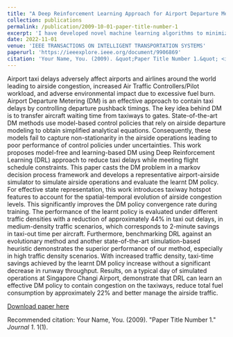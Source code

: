 ```yaml
---
title: "A Deep Reinforcement Learning Approach for Airport Departure Metering under Spatial-Temporal Airside Interactions"
collection: publications
permalink: /publication/2009-10-01-paper-title-number-1
excerpt: 'I have developed novel machine learning algorithms to minimize airport airside congestion by intelligently controlling aircraft pushbacks. Empirical results have demonstrated that machine learning based control models can learn effective strategies to manage airside congestion by regulating the spatial-temporal evolution of airport traffic. Benefits of up to 44% reduction in taxi delays were achieved in Singapore Changi Airport that correspond to 2-minute savings in taxi-out time per aircraft. The proposed method has the potential to reduce airport emissions and carbon footprints alongside minimizing the airport congestion problem.'
date: 2022-11-01
venue: 'IEEE TRANSACTIONS ON INTELLIGENT TRANSPORTATION SYSTEMS'
paperurl: 'https://ieeexplore.ieee.org/document/9906869'
citation: 'Your Name, You. (2009). &quot;Paper Title Number 1.&quot; <i>Journal 1</i>. 1(1).'
---
```

Airport taxi delays adversely affect airports and airlines around the world leading to airside congestion, increased Air Traffic Controllers/Pilot workload, and adverse environmental impact due to excessive fuel burn. Airport Departure Metering (DM) is an effective approach to contain taxi delays by controlling departure pushback timings. The key idea behind DM is to transfer aircraft waiting time from taxiways to gates. State-of-the-art DM methods use model-based control policies that rely on airside departure modeling to obtain simplified analytical equations. Consequently, these models fail to capture non-stationarity in the airside operations leading to poor performance of control policies under uncertainties. This work proposes model-free and learning-based DM using Deep Reinforcement Learning (DRL) approach to reduce taxi delays while meeting flight schedule constraints. This paper casts the DM problem in a markov decision process framework and develops a representative airport-airside simulator to simulate airside operations and evaluate the learnt DM policy. For effective state representation, this work introduces taxiway hotspot features to account for the spatial-temporal evolution of airside congestion levels. This significantly improves the DM policy convergence rate during training. The performance of the learnt policy is evaluated under different traffic densities with a reduction of approximately 44% in taxi out delays, in medium-density traffic scenarios, which corresponds to 2-minute savings in taxi-out time per aircraft. Furthermore, benchmarking DRL against an evolutionary method and another state-of-the-art simulation-based heuristic demonstrates the superior performance of our method, especially in high traffic density scenarios. With increased traffic density, taxi-time savings achieved by the learnt DM policy increase without a significant decrease in runway throughput. Results, on a typical day of simulated operations at Singapore Changi Airport, demonstrate that DRL can learn an effective DM policy to contain congestion on the taxiways, reduce total fuel consumption by approximately 22% and better manage the airside traffic.

[Download paper here](http://academicpages.github.io/files/paper1.pdf)

Recommended citation: Your Name, You. (2009). "Paper Title Number 1." <i>Journal 1</i>. 1(1).